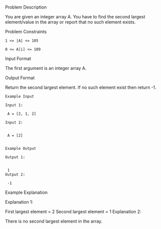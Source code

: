 Problem Description

You are given an integer array A. You have to find the second largest element/value in the array or report that no such element exists.


Problem Constraints

    1 <= |A| <= 105
    
    0 <= A[i] <= 109



Input Format

The first argument is an integer array A.



Output Format

Return the second largest element. If no such element exist then return -1.


    
    Example Input
    
    Input 1:
    
     A = [2, 1, 2] 
    
    Input 2:
    
    
     A = [2]
    
    
    Example Output
    
    Output 1:
    
    
     1 
    Output 2:
    
     -1 


Example Explanation

Explanation 1:

 First largest element = 2
 Second largest element = 1
Explanation 2:

 There is no second largest element in the array.
 